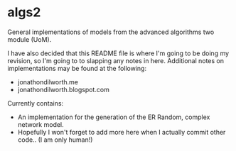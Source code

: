 # algs2

General implementations of models from the advanced algorithms two module (UoM).

I have also decided that this README file is where I'm going to be doing my revision, so I'm going to to slapping any notes in here. Additional notes on implementations may be found at the following:
 - jonathondilworth.me
 - jonathondilworth.blogspot.com

Currently contains:
 - An implementation for the generation of the ER Random, complex network model.
 - Hopefully I won't forget to add more here when I actually commit other code.. (I am only human!)
